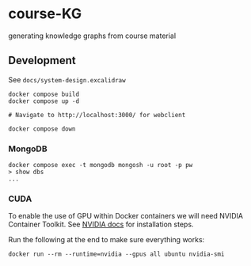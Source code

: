 # course-KG
generating knowledge graphs from course material

## Development
See `docs/system-design.excalidraw`

```shell
docker compose build
docker compose up -d

# Navigate to http://localhost:3000/ for webclient

docker compose down
```

### MongoDB
```shell
docker compose exec -t mongodb mongosh -u root -p pw
> show dbs
...
```

### CUDA
To enable the use of GPU within Docker containers we will need NVIDIA Container Toolkit. 
See [NVIDIA docs](https://docs.nvidia.com/datacenter/cloud-native/container-toolkit/latest/install-guide.html#installing-with-apt) for installation steps.

Run the following at the end to make sure everything works:
```shell
docker run --rm --runtime=nvidia --gpus all ubuntu nvidia-smi
```